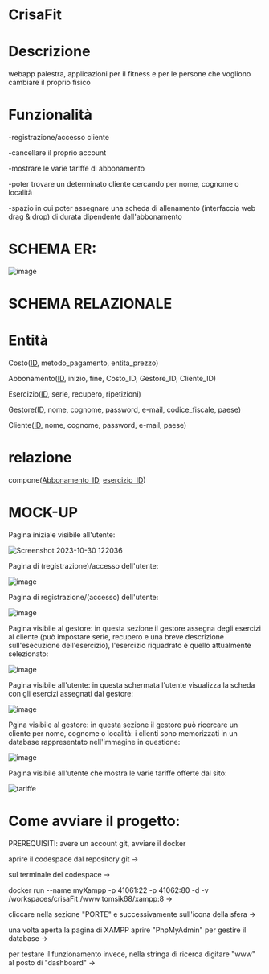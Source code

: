 # CrisaFit
# Descrizione

webapp palestra, applicazioni per il fitness e per le persone che vogliono cambiare il proprio fisico

# Funzionalità

-registrazione/accesso cliente

-cancellare il proprio account

-mostrare le varie tariffe di abbonamento 

-poter trovare un determinato cliente cercando per nome, cognome o località

-spazio in cui poter assegnare una scheda di allenamento (interfaccia web drag & drop) di durata dipendente dall'abbonamento




# SCHEMA ER:


![image](https://github.com/CrisafulliPasquale/crisaFit/assets/101709329/a2870df9-c941-40a7-94ce-b650893f4a83)








# SCHEMA RELAZIONALE
# Entità
Costo(<ins>ID</ins>, metodo_pagamento, entita_prezzo)

Abbonamento(<ins>ID</ins>, inizio, fine, Costo_ID, Gestore_ID, Cliente_ID) 

Esercizio(<ins>ID</ins>, serie, recupero, ripetizioni)

Gestore(<ins>ID</ins>, nome, cognome, password, e-mail, codice_fiscale, paese)

Cliente(<ins>ID</ins>, nome, cognome, password, e-mail, paese)

# relazione
compone(<ins>Abbonamento_ID</ins>, <ins>esercizio_ID</ins>)

# MOCK-UP


Pagina iniziale visibile all'utente:

![Screenshot 2023-10-30 122036](https://github.com/CrisafulliPasquale/crisaFit/assets/101709329/87fe733e-bb34-4e1e-a138-21079b3c506d)

Pagina di (registrazione)/accesso dell'utente:

![image](https://github.com/CrisafulliPasquale/crisaFit/assets/101709329/e63e546a-4aa9-41ca-be1a-6b5e94440f81)

Pagina di registrazione/(accesso) dell'utente:

![image](https://github.com/CrisafulliPasquale/crisaFit/assets/101709329/7c392175-5c0f-40d9-a5d1-e952ad52dadb)

Pagina visibile al gestore: in questa sezione il gestore assegna degli esercizi al cliente (può impostare serie, recupero e una breve descrizione sull'esecuzione dell'esercizio), l'esercizio riquadrato è quello attualmente selezionato:

![image](https://github.com/CrisafulliPasquale/crisaFit/assets/101709329/b425881a-4cb8-4ac0-9575-49eec3e002d9)

Pagina visibile all'utente: in questa schermata l'utente visualizza la scheda con gli esercizi assegnati dal gestore:

![image](https://github.com/CrisafulliPasquale/crisaFit/assets/101709329/b4cab2d0-49cb-401f-8a65-9f581cd149d6)


Pgina visibile al gestore: in questa sezione il gestore può ricercare un cliente per nome, cognome o località: i clienti sono memorizzati in un database rappresentato nell'immagine in questione:

![image](https://github.com/CrisafulliPasquale/crisaFit/assets/101709329/c8dbb0a6-7010-47d7-80e0-bf9698d589d6)

Pagina visibile all'utente che mostra le varie tariffe offerte dal sito:

![tariffe](https://github.com/CrisafulliPasquale/crisaFit/assets/101709329/15fb2a7d-f797-4a35-b9eb-f229b5e42593)


# Come avviare il progetto: 

PREREQUISITI: avere un account git, avviare il docker

aprire il codespace dal repository git  ->  

sul terminale del codespace  ->

docker run --name myXampp -p 41061:22 -p 41062:80 -d -v /workspaces/crisaFit:/www tomsik68/xampp:8  ->

cliccare nella sezione "PORTE" e successivamente sull'icona della sfera  ->

una volta aperta la pagina di XAMPP aprire "PhpMyAdmin" per gestire il database  ->

per testare il funzionamento invece, nella stringa di ricerca digitare "www" al posto di "dashboard"  ->











